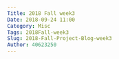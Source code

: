```yaml
---
Title: 2018 Fall week3
Date: 2018-09-24 11:00
Category: Misc
Tags: 2018Fall-week3
Slug: 2018-Fall-Project-Blog-week3
Author: 40623250
---
```



<!-- PELICAN_END_SUMMARY -->

